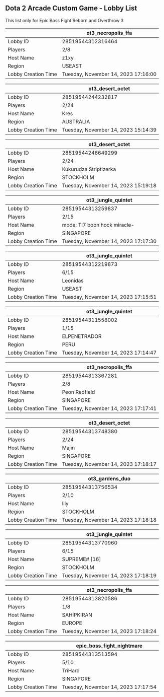 ## Dota 2 Arcade Custom Game - Lobby List

This list only for Epic Boss Fight Reborn and Overthrow 3

|  | ot3_necropolis_ffa |
| ------ | ------ |
| Lobby ID | 28519544312316464 |
| Players | 2/8 |
| Host Name | z1xy |
| Region | USEAST |
| Lobby Creation Time | Tuesday, November 14, 2023 17:16:00 |


|  | ot3_desert_octet |
| ------ | ------ |
| Lobby ID | 28519544244232817 |
| Players | 2/24 |
| Host Name | Kres |
| Region | AUSTRALIA |
| Lobby Creation Time | Tuesday, November 14, 2023 15:14:39 |


|  | ot3_desert_octet |
| ------ | ------ |
| Lobby ID | 28519544246649299 |
| Players | 2/24 |
| Host Name | Kukurudza Striptizerka |
| Region | STOCKHOLM |
| Lobby Creation Time | Tuesday, November 14, 2023 15:19:18 |


|  | ot3_jungle_quintet |
| ------ | ------ |
| Lobby ID | 28519544313259837 |
| Players | 2/15 |
| Host Name | mode: TI7 boon hock miracle- |
| Region | SINGAPORE |
| Lobby Creation Time | Tuesday, November 14, 2023 17:17:30 |


|  | ot3_jungle_quintet |
| ------ | ------ |
| Lobby ID | 28519544312219873 |
| Players | 6/15 |
| Host Name | Leonidas |
| Region | USEAST |
| Lobby Creation Time | Tuesday, November 14, 2023 17:15:51 |


|  | ot3_jungle_quintet |
| ------ | ------ |
| Lobby ID | 28519544311558002 |
| Players | 1/15 |
| Host Name | ELPENETRADOR |
| Region | PERU |
| Lobby Creation Time | Tuesday, November 14, 2023 17:14:47 |


|  | ot3_necropolis_ffa |
| ------ | ------ |
| Lobby ID | 28519544313367281 |
| Players | 2/8 |
| Host Name | Peon Redfield |
| Region | SINGAPORE |
| Lobby Creation Time | Tuesday, November 14, 2023 17:17:41 |


|  | ot3_desert_octet |
| ------ | ------ |
| Lobby ID | 28519544313748380 |
| Players | 2/24 |
| Host Name | Majin |
| Region | SINGAPORE |
| Lobby Creation Time | Tuesday, November 14, 2023 17:18:17 |


|  | ot3_gardens_duo |
| ------ | ------ |
| Lobby ID | 28519544313756534 |
| Players | 2/10 |
| Host Name | lily |
| Region | STOCKHOLM |
| Lobby Creation Time | Tuesday, November 14, 2023 17:18:18 |


|  | ot3_jungle_quintet |
| ------ | ------ |
| Lobby ID | 28519544313770960 |
| Players | 6/15 |
| Host Name | SUPREME# [16] |
| Region | STOCKHOLM |
| Lobby Creation Time | Tuesday, November 14, 2023 17:18:19 |


|  | ot3_necropolis_ffa |
| ------ | ------ |
| Lobby ID | 28519544313820586 |
| Players | 1/8 |
| Host Name | SAHİPKIRAN |
| Region | EUROPE |
| Lobby Creation Time | Tuesday, November 14, 2023 17:18:24 |


|  | epic_boss_fight_nightmare |
| ------ | ------ |
| Lobby ID | 28519544313513594 |
| Players | 5/10 |
| Host Name | TriHard |
| Region | SINGAPORE |
| Lobby Creation Time | Tuesday, November 14, 2023 17:17:54 |


